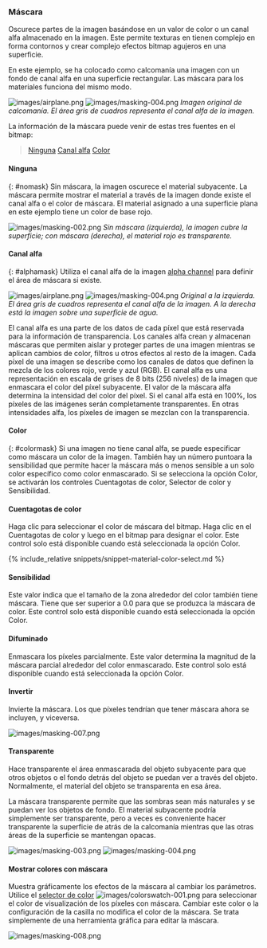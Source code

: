
### Máscara
Oscurece partes de la imagen basándose en un valor de color o un canal alfa almacenado en la imagen. Este permite texturas en tienen complejo en forma contornos y crear complejo efectos bitmap agujeros en una superficie.

En este ejemplo, se ha colocado como calcomanía una imagen con un fondo de canal alfa en una superficie rectangular. Las máscara para los materiales funciona del mismo modo.

![images/airplane.png](images/airplane.png)  ![images/masking-004.png](images/masking-004.png)
*Imagen original de calcomanía. El área gris de cuadros representa el canal alfa de la imagen.*

La información de la máscara puede venir de estas tres fuentes en el bitmap:

> [Ninguna](#nomask)
> [Canal alfa](#alphamask)
> [Color](#colormask)

#### Ninguna
{: #nomask}
Sin máscara, la imagen oscurece el material subyacente. La máscara permite mostrar el material a través de la imagen donde existe el canal alfa o el color de máscara. El material asignado a una superficie plana en este ejemplo tiene un color de base rojo.

![images/masking-002.png](images/masking-002.png)
*Sin máscara (izquierda), la imagen cubre la superficie; con máscara (derecha), el material rojo es transparente.*

#### Canal alfa
{: #alphamask}
Utiliza el canal alfa de la imagen [alpha channel](environment-tab.html#alpha) para definir el área de máscara si existe.

![images/airplane.png](images/airplane.png)  ![images/masking-004.png](images/masking-004.png)
*Original a la izquierda. El área gris de cuadros representa el canal alfa de la imagen. A la derecha está la imagen sobre una superficie de agua.*

El canal alfa es una parte de los datos de cada píxel que está reservada para la información de transparencia. Los canales alfa crean y almacenan máscaras que permiten aislar y proteger partes de una imagen mientras se aplican cambios de color, filtros u otros efectos al resto de la imagen. Cada píxel de una imagen se describe como los canales de datos que definen la mezcla de los colores rojo, verde y azul (RGB). El canal alfa es una representación en escala de grises de 8 bits (256 niveles) de la imagen que enmascara el color del píxel subyacente. El valor de la máscara alfa determina la intensidad del color del píxel. Si el canal alfa está en 100%, los píxeles de las imágenes serán completamente transparentes.  En otras intensidades alfa, los píxeles de imagen se mezclan con la transparencia.

#### Color
{: #colormask}
Si una imagen no tiene canal alfa, se puede especificar como máscara un color de la imagen. También hay un número puntoara la sensibilidad que permite hacer la máscara más o menos sensible a un solo color específico como color enmascarado. Si se selecciona la opción Color, se activarán los controles Cuentagotas de color, Selector de color y Sensibilidad.

#### Cuentagotas de color
Haga clic para seleccionar el color de máscara del bitmap. Haga clic en el Cuentagotas de color y luego en el bitmap para designar el color. Este control solo está disponible cuando está seleccionada la opción Color.

{% include_relative snippets/snippet-material-color-select.md %}

#### Sensibilidad
Este valor indica que el tamaño de la zona alrededor del color también tiene máscara. Tiene que ser superior a 0.0 para que se produzca la máscara de color. Este control solo está disponible cuando está seleccionada la opción Color.

#### Difuminado
Enmascara los píxeles parcialmente. Este valor determina la magnitud de la máscara parcial alrededor del color enmascarado. Este control solo está disponible cuando está seleccionada la opción Color.

#### Invertir
Invierte la máscara. Los que píxeles tendrían que tener máscara ahora se incluyen, y viceversa. 
<!-- TODO: Does this make sense? -->

![images/masking-007.png](images/masking-007.png)  

#### Transparente
Hace transparente el área enmascarada del objeto subyacente para que otros objetos o el fondo detrás del objeto se puedan ver a través del objeto. Normalmente, el material del objeto se transparenta en esa área.

La máscara transparente permite que las sombras sean más naturales y se puedan ver los objetos de fondo. El material subyacente podría simplemente ser transparente, pero a veces es conveniente hacer transparente la superficie de atrás de la calcomanía mientras que las otras áreas de la superficie se mantengan opacas.

![images/masking-003.png](images/masking-003.png)    ![images/masking-004.png](images/masking-004.png)

#### Mostrar colores con máscara
Muestra gráficamente los efectos de la máscara al cambiar los parámetros. Utilice el [selector de color](select-color.html) ![images/colorswatch-001.png](images/colorswatch-001.png) para seleccionar el color de visualización de los píxeles con máscara. Cambiar este color o la configuración de la casilla no modifica el color de la máscara. Se trata simplemente de una herramienta gráfica para editar la máscara.

![images/masking-008.png](images/masking-008.png)
